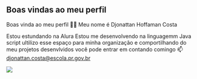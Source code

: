 ## Boas vindas ao meu perfil
Boas vinda ao meu perfil  💙💙 
Meu nome é Djonattan Hoffaman Costa

Estou estundando na Alura 
Estou me desenvolvendo na linguagemm Java script
ultilizo esse espaço para minha organização e comportilhando do meu projetos desenvlvidos
você pode entrar em contando comingo 📫
djonattan.costa@escola.pr.gov.br

![](https://media1.tenor.com/m/a7JrSEDwWEAAAAAC/sung-jin-woo-solo-leveling.gif)
